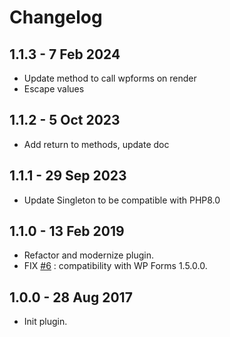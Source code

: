 # Changelog

## 1.1.3 - 7 Feb 2024
* Update method to call wpforms on render
* Escape values

## 1.1.2 - 5 Oct 2023
* Add return to methods, update doc 

## 1.1.1 - 29 Sep 2023
* Update Singleton to be compatible with PHP8.0

## 1.1.0 - 13 Feb 2019
* Refactor and modernize plugin.
* FIX [#6](https://github.com/BeAPI/bea-acf-wp-forms/issues/6) : compatibility with WP Forms 1.5.0.0.

## 1.0.0 - 28 Aug 2017
* Init plugin.
